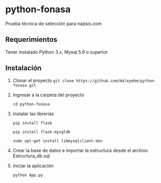 # python-fonasa
Prueba técnica de selección para napsis.com

## Requerimientos
Tener instalado Python 3.x,  Mysql 5.6 o superior

## Instalación

1. Clonar el proyecto
   ` git clone https://github.com/Haleymhm/python-fonasa.git `

2. Ingresar a la carpeta del proyecto
    ``` 
    cd python-fonasa 
    ```

3. Instalar las librerías
    ``` 
    pip install flask 
    ```
    ``` 
    pip install flask-mysqldb
    ```
    ``` 
    sudo apt-get install libmysqlclient-dev 
    ```
4. Crear la base de datos e importar la estructura desde el archivo Estructura_db.sql


5. Iniciar la aplicación
    ``` 
    python App.py  
    ```